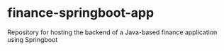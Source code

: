 # finance-springboot-app
Repository for hosting the backend of a Java-based finance application using Springboot
